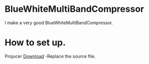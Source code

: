 # BlueWhiteMultiBandCompressor
I make a very good BlueWhiteMultiBandCompressor.
# How to set up.
Projucer [Download](https://juce.com/) 
-Replace the source file.
